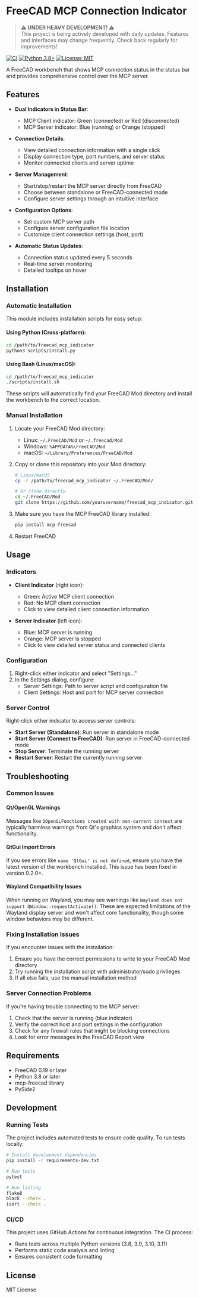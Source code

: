 # FreeCAD MCP Connection Indicator

> **⚠️ UNDER HEAVY DEVELOPMENT! ⚠️**  
> This project is being actively developed with daily updates. Features and interfaces may change frequently. Check back regularly for improvements!

[![CI](https://github.com/yourusername/freecad_mcp_indicator/actions/workflows/ci.yml/badge.svg)](https://github.com/yourusername/freecad_mcp_indicator/actions/workflows/ci.yml)
[![Python 3.8+](https://img.shields.io/badge/python-3.8+-blue.svg)](https://www.python.org/downloads/release/python-380/)
[![License: MIT](https://img.shields.io/badge/License-MIT-yellow.svg)](https://opensource.org/licenses/MIT)

A FreeCAD workbench that shows MCP connection status in the status bar and provides comprehensive control over the MCP server.

## Features

- **Dual Indicators in Status Bar**:
  - MCP Client indicator: Green (connected) or Red (disconnected)
  - MCP Server indicator: Blue (running) or Orange (stopped)
  
- **Connection Details**:
  - View detailed connection information with a single click
  - Display connection type, port numbers, and server status
  - Monitor connected clients and server uptime
  
- **Server Management**:
  - Start/stop/restart the MCP server directly from FreeCAD
  - Choose between standalone or FreeCAD-connected mode
  - Configure server settings through an intuitive interface
  
- **Configuration Options**:
  - Set custom MCP server path
  - Configure server configuration file location
  - Customize client connection settings (host, port)
  
- **Automatic Status Updates**:
  - Connection status updated every 5 seconds
  - Real-time server monitoring
  - Detailed tooltips on hover

## Installation

### Automatic Installation

This module includes installation scripts for easy setup:

#### Using Python (Cross-platform):
```bash
cd /path/to/freecad_mcp_indicator
python3 scripts/install.py
```

#### Using Bash (Linux/macOS):
```bash
cd /path/to/freecad_mcp_indicator
./scripts/install.sh
```

These scripts will automatically find your FreeCAD Mod directory and install the workbench to the correct location.

### Manual Installation

1. Locate your FreeCAD Mod directory:
   - Linux: `~/.FreeCAD/Mod` or `~/.freecad/Mod`
   - Windows: `%APPDATA%\FreeCAD\Mod`
   - macOS: `~/Library/Preferences/FreeCAD/Mod`

2. Copy or clone this repository into your Mod directory:
   ```bash
   # Linux/macOS
   cp -r /path/to/freecad_mcp_indicator ~/.FreeCAD/Mod/
   
   # Or clone directly
   cd ~/.FreeCAD/Mod
   git clone https://github.com/yourusername/freecad_mcp_indicator.git
   ```

3. Make sure you have the MCP FreeCAD library installed:
   ```bash
   pip install mcp-freecad
   ```

4. Restart FreeCAD

## Usage

### Indicators

- **Client Indicator** (right icon):
  - Green: Active MCP client connection
  - Red: No MCP client connection
  - Click to view detailed client connection information

- **Server Indicator** (left icon):
  - Blue: MCP server is running
  - Orange: MCP server is stopped
  - Click to view detailed server status and connected clients

### Configuration

1. Right-click either indicator and select "Settings..."
2. In the Settings dialog, configure:
   - Server Settings: Path to server script and configuration file
   - Client Settings: Host and port for MCP server connection

### Server Control

Right-click either indicator to access server controls:
- **Start Server (Standalone)**: Run server in standalone mode
- **Start Server (Connect to FreeCAD)**: Run server in FreeCAD-connected mode
- **Stop Server**: Terminate the running server
- **Restart Server**: Restart the currently running server

## Troubleshooting

### Common Issues

#### Qt/OpenGL Warnings
Messages like `QOpenGLFunctions created with non-current context` are typically harmless warnings from Qt's graphics system and don't affect functionality.

#### QtGui Import Errors
If you see errors like `name 'QtGui' is not defined`, ensure you have the latest version of the workbench installed. This issue has been fixed in version 0.2.0+.

#### Wayland Compatibility Issues
When running on Wayland, you may see warnings like `Wayland does not support QWindow::requestActivate()`. These are expected limitations of the Wayland display server and won't affect core functionality, though some window behaviors may be different.

### Fixing Installation Issues
If you encounter issues with the installation:

1. Ensure you have the correct permissions to write to your FreeCAD Mod directory
2. Try running the installation script with administrator/sudo privileges
3. If all else fails, use the manual installation method

### Server Connection Problems
If you're having trouble connecting to the MCP server:

1. Check that the server is running (blue indicator)
2. Verify the correct host and port settings in the configuration
3. Check for any firewall rules that might be blocking connections
4. Look for error messages in the FreeCAD Report view

## Requirements

- FreeCAD 0.19 or later
- Python 3.8 or later
- mcp-freecad library
- PySide2

## Development

### Running Tests
The project includes automated tests to ensure code quality. To run tests locally:

```bash
# Install development dependencies
pip install -r requirements-dev.txt

# Run tests
pytest

# Run linting
flake8
black --check .
isort --check .
```

### CI/CD
This project uses GitHub Actions for continuous integration. The CI process:
- Runs tests across multiple Python versions (3.8, 3.9, 3.10, 3.11)
- Performs static code analysis and linting
- Ensures consistent code formatting

## License

MIT License 
